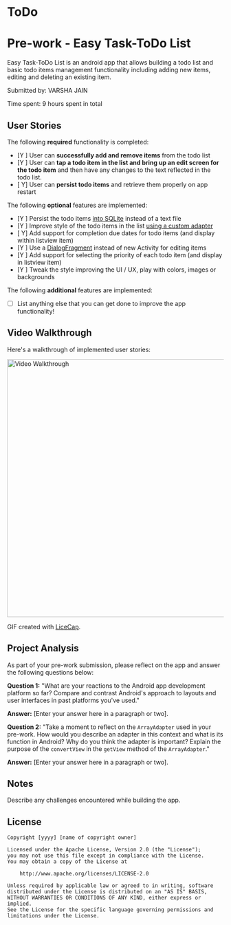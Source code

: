 # ToDo
# Pre-work - Easy Task-ToDo List

Easy Task-ToDo List is an android app that allows building a todo list and basic todo items management functionality including adding new items, editing and deleting an existing item.

Submitted by: VARSHA JAIN

Time spent: 9 hours spent in total

## User Stories

The following **required** functionality is completed:

* [Y ] User can **successfully add and remove items** from the todo list
* [Y ] User can **tap a todo item in the list and bring up an edit screen for the todo item** and then have any changes to the text reflected in the todo list.
* [ Y] User can **persist todo items** and retrieve them properly on app restart

The following **optional** features are implemented:

* [Y ] Persist the todo items [into SQLite](http://guides.codepath.com/android/Persisting-Data-to-the-Device#sqlite) instead of a text file
* [Y ] Improve style of the todo items in the list [using a custom adapter](http://guides.codepath.com/android/Using-an-ArrayAdapter-with-ListView)
* [ Y] Add support for completion due dates for todo items (and display within listview item)
* [Y ] Use a [DialogFragment](http://guides.codepath.com/android/Using-DialogFragment) instead of new Activity for editing items
* [Y ] Add support for selecting the priority of each todo item (and display in listview item)
* [Y ] Tweak the style improving the UI / UX, play with colors, images or backgrounds

The following **additional** features are implemented:

* [ ] List anything else that you can get done to improve the app functionality!

## Video Walkthrough

Here's a walkthrough of implemented user stories:

<img src='http://i.imgur.com/TOICisK.gif' title='Video Walkthrough' width='600' alt='Video Walkthrough' />

GIF created with [LiceCap](http://www.cockos.com/licecap/).

## Project Analysis

As part of your pre-work submission, please reflect on the app and answer the following questions below:

**Question 1:** "What are your reactions to the Android app development platform so far? Compare and contrast Android's approach to layouts and user interfaces in past platforms you've used."

**Answer:** [Enter your answer here in a paragraph or two].

**Question 2:** "Take a moment to reflect on the `ArrayAdapter` used in your pre-work. How would you describe an adapter in this context and what is its function in Android? Why do you think the adapter is important? Explain the purpose of the `convertView` in the `getView` method of the `ArrayAdapter`."

**Answer:** [Enter your answer here in a paragraph or two].

## Notes

Describe any challenges encountered while building the app.

## License

    Copyright [yyyy] [name of copyright owner]

    Licensed under the Apache License, Version 2.0 (the "License");
    you may not use this file except in compliance with the License.
    You may obtain a copy of the License at

        http://www.apache.org/licenses/LICENSE-2.0

    Unless required by applicable law or agreed to in writing, software
    distributed under the License is distributed on an "AS IS" BASIS,
    WITHOUT WARRANTIES OR CONDITIONS OF ANY KIND, either express or implied.
    See the License for the specific language governing permissions and
    limitations under the License.
